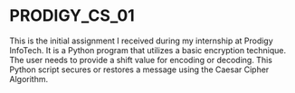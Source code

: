 # PRODIGY_CS_01

This is the initial assignment I received during my internship at Prodigy InfoTech. 
It is a Python program that utilizes a basic encryption technique. 
The user needs to provide a shift value for encoding or decoding. 
This Python script secures or restores a message using the Caesar Cipher Algorithm.
